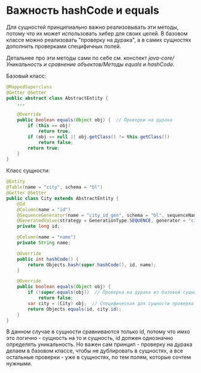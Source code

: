 # Важность hashCode и equals

Для сущностей принципиально важно реализовывать эти методы, потому что их может использовать хибер для своих целей. В базовом классе можно реализовать "проверку на дурака", а в самих сущностях дополнить проверками специфичных полей.

Детальнее про эти методы сами по себе см. конспект *java-core/Уникальность и сравнение объектов/Методы equals и hashCode*.

Базовый класс:

```java
@MappedSuperclass
@Getter @Setter
public abstract class AbstractEntity {
    ...

    @Override
    public boolean equals(Object obj) {  // Проверки на дурака
        if (this == obj)
            return true;
        if (obj == null || obj.getClass() != this.getClass())
            return false;
        return true;
    }
}
```

Класс сущности:

```java
@Entity
@Table(name = "city", schema = "bl")
@Getter @Setter
public class City extends AbstractEntity {
    @Id
    @Column(name = "id")
    @SequenceGenerator(name = "city_id_gen", schema = "bl", sequenceName = "city_id_seq", allocationSize = 1)
    @GeneratedValue(strategy = GenerationType.SEQUENCE, generator = "city_id_gen")
    private long id;

    @Column(name = "name")
    private String name;

    @Override
    public int hashCode() {
        return Objects.hash(super.hashCode(), id, name);
    }

    @Override
    public boolean equals(Object obj) {
        if (!super.equals(obj))  // Проверка на дурака из базовой сущности
            return false;
        var city = (City) obj;  // Специфическая для сущности проверка
        return Objects.equals(id, city.id);
    }
}
```

В данном случае в сущности сравниваются только id, потому что имхо это логично - сущность на то и сущность, id должен однозначно определять уникальность. Но важен сам принцип - проверку на дурака делаем в базовом классе, чтобы не дублировать в сущностях, а все остальные проверки - уже в сущностях, по тем полям, которые сочтем нужными.